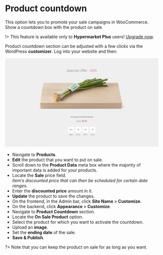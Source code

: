 # Product countdown

This option lets you to promote your sale campaigns in WooCommerce. Show a countdown box with the product on sale.

!> This feature is available only to **Hypermarket Plus** users! [Upgrade now](https://www.mypreview.one).

Product countdown section can be adjusted with a few clicks via the WordPress **customizer**. Log into your website and then:

![Product countdown](img/product-countdown.png)

* Navigate to **Products**.
* **Edit** the product that you want to put on sale.
* Scroll down to the **Product Data** meta box where the majority of important data is added for your products.
* Locate the **Sale** price field.<br/>
*Item’s discounted price that can then be scheduled for certain date ranges.*
* Enter the **discounted price** amount in it.
* **Update** the product to save the changes.
* On the frontend, in the Admin bar, click **Site Name** » **Customize**.
* On the backend, click **Appearance** » **Customize**.
* Navigate to **Product Countdown** section.
* Locate the **On Sale Product** option.
* Select the product for which you want to activate the countdown.
* Upload an **image**.
* Set the **ending date** of the sale.
* **Save & Publish**.


?> Note that you can keep the product on sale for as long as you want.
